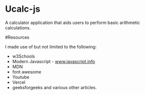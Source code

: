 # Ucalc-js
A calculator application that aids users to perform basic arithmetic calculations.

#Resources

I made use of but not limited to the following:

- w3Schools
- Modern Javascript - www.javascript.info
- MDN
- font awesome
- Youtube
- Vercel
- geeksforgeeks and various other articles.
